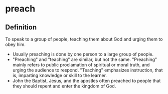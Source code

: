 # preach

## Definition

To speak to a group of people, teaching them about God and urging them to obey him.

* Usually preaching is done by one person to a large group of people.
* "Preaching" and "teaching" are similar, but not the same. "Preaching" mainly refers to public proclamation of spiritual or moral truth, and urging the audience to respond. "Teaching" emphasizes instruction, that is, imparting knowledge or skill to the learner.
* John the Baptist, Jesus, and the apostles often preached to people that they should repent and enter the kingdom of God.